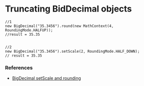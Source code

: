 # Truncating BidDecimal objects

```
//1
new BigDecimal("35.3456").round(new MathContext(4, RoundingMode.HALFUP));
//result = 35.35


//2
new BigDecimal("35.3456").setScale(2, RoundingMode.HALF_DOWN);
// result = 35.35
```

### References
- [BigDecimal setScale and rounding](https://stackoverflow.com/questions/3843440/bigdecimal-setscale-and-round)
